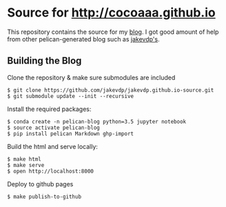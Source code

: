 # Source for http://cocoaaa.github.io

This repository contains the source for my [blog](https://cocoaaa.github.io). 
I got good amount of help from other pelican-generated blog such as [jakevdp's](http://jakevdp.github.io). 


## Building the Blog

Clone the repository & make sure submodules are included

```
$ git clone https://github.com/jakevdp/jakevdp.github.io-source.git
$ git submodule update --init --recursive
```

Install the required packages:

```
$ conda create -n pelican-blog python=3.5 jupyter notebook
$ source activate pelican-blog
$ pip install pelican Markdown ghp-import
```

Build the html and serve locally:

```
$ make html
$ make serve
$ open http://localhost:8000
```

Deploy to github pages

```
$ make publish-to-github
```